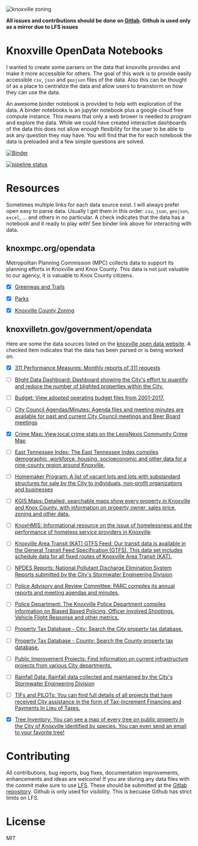 ![knoxville zoning](images/zoning-colors-trimmed.png)

**All issues and contributions should be done on
[Gitlab](https://gitlab.com/costrouc/knoxville-opendata-notebooks). Github
is used only as a mirror due to LFS issues**

# Knoxville OpenData Notebooks

I wanted to create some parsers on the data that knoxville provides
and make it more accessible for others. The goal of this work is to
provide easily accessible `csv`, `json` and `geojson` files of the
data. Also this can be thought of as a place to centralize the data
and allow users to brainstorm on how they can use the data.

An awesome binder notebook is provided to help with exploration of the
data. A binder notebooks is an jupyter notebook plus a google cloud
free compute instance. This means that only a web brower is needed to
program and explore the data.  While we could have created interactive
dashboards of the data this does not allow enough flexibility for the
user to be able to ask any question they may have. You will find that
the for each notebook the data is preloaded and a few simple questions
are solved.

[![Binder](https://mybinder.org/badge.svg)](http://mybinder.org/v2/gh/knoxdata/knoxville-opendata-notebooks/master?urlpath=lab/tree/notebooks/Overview.ipynb)

[![pipeline status](https://gitlab.com/costrouc/knoxville-opendata-notebooks/badges/master/pipeline.svg)](https://gitlab.com/costrouc/knoxville-opendata-notebooks/commits/master)

# Resources

Sometimes multiple links for each data source exist. I will always
prefer open easy to parse data. Usually I get them in this order:
`csv`, `json`, `geojson`, `excel`, ... and others in no particular. A
check indicates that the data has a notebook and it ready to play
with! See binder link above for interacting with data.

## knoxmpc.org/opendata

Metropolitan Planning Commission (MPC) collects data to support its
planning efforts in Knoxville and Knox County. This data is not just
valuable to our agency, it is valuable to Knox County citizens.

 - [X] [Greenwas and Trails](https://knoxgis.maps.arcgis.com/home/item.html?id=5c1c99f1e6f94e60aec8325646473ab3)

 - [X] [Parks](https://knoxgis.maps.arcgis.com/home/item.html?id=2e82b2c2576441d6973dacad3173d36e)
 
 - [X] [Knoxville County Zoning](https://knoxgis.maps.arcgis.com/home/item.html?id=ca4ac10098dd4de995b16312c83665f4)

## knoxvilletn.gov/government/opendata

Here are some the data sources listed on the [knoxville open data website](http://knoxvilletn.gov/government/opendata/). A checked item indicates that the data has been parsed or is being worked on.

 - [X] [311 Performance Measures: Monthly reports of 311 requests](http://knoxvilletn.gov/government/city_departments_offices/311/performance_measures/)

 - [ ] [Blight Data Dashboard: Dashboard showing the City's effort to quantify and reduce the number of blighted properties within the City.](http://knoxvilletn.gov/cms/One.aspx?portalId=109562&pageId=9969128)

 - [ ] [Budget: View adopted operating budget files from 2001-2017.](http://knoxvilletn.gov/government/city_departments_offices/Finance/budget/budget_archive/)

 - [ ] [City Council Agendas/Minutes: Agenda files and meeting minutes are available for past and current City Council meetings and Beer Board meetings](http://knoxvilletn.gov/citycouncil)

 - [X] [Crime Map: View local crime stats on the LexisNexis Community Crime Map](http://communitycrimemap.com/?address=Knoxville,TN)

 - [ ] [East Tennessee Index: The East Tennessee Index compiles demographic, workforce, housing, socioeconomic and other data for a nine-county region around Knoxville.](http://etindex.org/)

 - [ ] [Homemaker Program: A list of vacant lots and lots with substandard structures for sale by the City to individuals, non-profit organizations and businesses](http://knoxvilletn.gov/government/city_departments_offices/community_development/homemaker_program/)

 - [ ] [KGIS Maps: Detailed, searchable maps show every property in Knoxville and Knox County, with information on property owner, sales price, zoning and other data.](http://www.kgis.org/kgismaps/Map.htm)

 - [ ] [KnoxHMIS: Informational resource on the issue of homelessness and the performance of homeless service providers in Knoxville](http://www.knoxhmis.org/dashboard/)

 - [ ] [Knoxville Area Transit (KAT) GTFS Feed: Our transit data is available in the General Transit Feed Specification (GTFS). This data set includes schedule data for all fixed routes of Knoxville Area Transit (KAT).](http://knoxvilletn.gov/cms/One.aspx?portalId=109562&pageId=11688599)

 - [ ] [NPDES Reports: National Pollutant Discharge Elimination System Reports submitted by the City's Stormwater Engineering Division](http://knoxvilletn.gov/government/city_departments_offices/engineering/stormwater_engineering_division/npdes_program/npdes_reports/)

 - [ ] [Police Advisory and Review Committee: PARC compiles its annual reports and meeting agendas and minutes.](http://knoxvilletn.gov/government/city_departments_offices/police_department/kpd_open_records_page/)

 - [ ] [Police Department: The Knoxville Police Department compiles information on Biased Based Policing, Officer Involved Shootings, Vehicle Flight Response and other metrics.](http://knoxvilletn.gov/government/city_departments_offices/police_department/kpd_open_records_page/)

 - [ ] [Property Tax Database - City: Search the City property tax database.](https://propertytax.knoxvilletn.gov/)

 - [ ] [Property Tax Database - County: Search the County property tax database.](http://www.knoxcounty.org/apps/tax_search/)

 - [ ] [Public Improvement Projects: Find information on current infrastructure projects from various City departments.](http://knoxvilletn.gov/projects)

 - [ ] [Rainfall Data: Rainfall data collected and maintained by the City's Stormwater Engineering Division](http://knoxvilletn.gov/government/city_departments_offices/engineering/stormwater_engineering_division/rainfall_data/)

 - [ ] [TIFs and PILOTs: You can find full details of all projects that have received City assistance in the form of Tax-Increment Financing and Payments In Lieu of Taxes.](http://knoxvilletn.gov/cms/One.aspx?portalId=109562&pageId=201883)

 - [X] [Tree Inventory: You can see a map of every tree on public property in the City of Knoxville identified by species. You can even send an email to your favorite tree!](http://www.kgis.org/maps/treeinventory.html)

# Contributing

All contributions, bug reports, bug fixes, documentation improvements,
enhancements and ideas are welcome! If you are storing any data files
with the commit make sure to use
[LFS](https://git-lfs.github.com/). These should be submitted at the
[Gitlab
repository](https://gitlab.com/costrouc/knoxville-opendata-notebooks). Github
is only used for visibility. This is becuase Github has strict limits
on LFS.

# License

MIT

